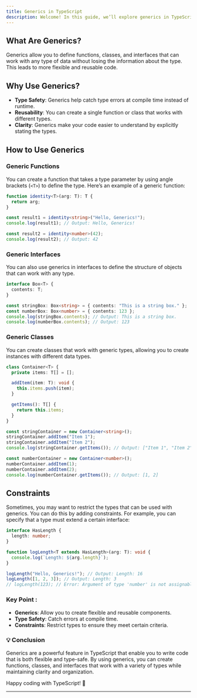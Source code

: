 ```yaml
---
title: Generics in TypeScript
description: Welcome! In this guide, we’ll explore generics in TypeScript. Generics provide a way to create reusable components and functions that work with any data type while maintaining type safety. Let’s dive in!
---
```


## What Are Generics?

Generics allow you to define functions, classes, and interfaces that can work with any type of data without losing the information about the type. This leads to more flexible and reusable code.

## Why Use Generics?

- **Type Safety**: Generics help catch type errors at compile time instead of runtime.
- **Reusability**: You can create a single function or class that works with different types.
- **Clarity**: Generics make your code easier to understand by explicitly stating the types.

## How to Use Generics

### Generic Functions

You can create a function that takes a type parameter by using angle brackets (`<T>`) to define the type. Here’s an example of a generic function:

```typescript
function identity<T>(arg: T): T {
  return arg;
}

const result1 = identity<string>("Hello, Generics!");
console.log(result1); // Output: Hello, Generics!

const result2 = identity<number>(42);
console.log(result2); // Output: 42
```

### Generic Interfaces

You can also use generics in interfaces to define the structure of objects that can work with any type.

```typescript
interface Box<T> {
  contents: T;
}

const stringBox: Box<string> = { contents: "This is a string box." };
const numberBox: Box<number> = { contents: 123 };
console.log(stringBox.contents); // Output: This is a string box.
console.log(numberBox.contents); // Output: 123
```

### Generic Classes

You can create classes that work with generic types, allowing you to create instances with different data types.

```typescript
class Container<T> {
  private items: T[] = [];

  addItem(item: T): void {
    this.items.push(item);
  }

  getItems(): T[] {
    return this.items;
  }
}

const stringContainer = new Container<string>();
stringContainer.addItem("Item 1");
stringContainer.addItem("Item 2");
console.log(stringContainer.getItems()); // Output: ["Item 1", "Item 2"]

const numberContainer = new Container<number>();
numberContainer.addItem(1);
numberContainer.addItem(2);
console.log(numberContainer.getItems()); // Output: [1, 2]
```

## Constraints

Sometimes, you may want to restrict the types that can be used with generics. You can do this by adding constraints. For example, you can specify that a type must extend a certain interface:

```typescript
interface HasLength {
  length: number;
}

function logLength<T extends HasLength>(arg: T): void {
  console.log(`Length: ${arg.length}`);
}

logLength("Hello, Generics!"); // Output: Length: 16
logLength([1, 2, 3]); // Output: Length: 3
// logLength(123); // Error: Argument of type 'number' is not assignable to parameter of type 'HasLength'.
```

### Key Point :

- **Generics**: Allow you to create flexible and reusable components.
- **Type Safety**: Catch errors at compile time.
- **Constraints**: Restrict types to ensure they meet certain criteria.

### 💡 **Conclusion**

Generics are a powerful feature in TypeScript that enable you to write code that is both flexible and type-safe. By using generics, you can create functions, classes, and interfaces that work with a variety of types while maintaining clarity and organization.

Happy coding with TypeScript! 🎉

---


